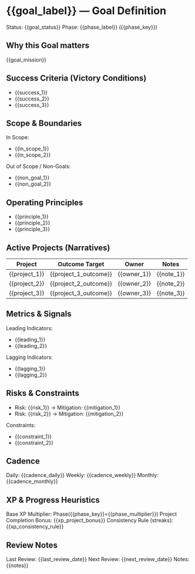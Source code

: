 # {{goal_label}} — Goal Definition
Status: {{goal_status}}    <!-- e.g., Active / On Hold / Completed -->
Phase: {{phase_label}} ({{phase_key}})

## Why this Goal matters
{{goal_mission}}

## Success Criteria (Victory Conditions)
- {{success_1}}
- {{success_2}}
- {{success_3}}

## Scope & Boundaries
In Scope:
- {{in_scope_1}}
- {{in_scope_2}}

Out of Scope / Non-Goals:
- {{non_goal_1}}
- {{non_goal_2}}

## Operating Principles
- {{principle_1}}
- {{principle_2}}
- {{principle_3}}

## Active Projects (Narratives)
| Project | Outcome Target | Owner | Notes |
|---|---|---|---|
| {{project_1}} | {{project_1_outcome}} | {{owner_1}} | {{note_1}} |
| {{project_2}} | {{project_2_outcome}} | {{owner_2}} | {{note_2}} |
| {{project_3}} | {{project_3_outcome}} | {{owner_3}} | {{note_3}} |

## Metrics & Signals
Leading Indicators:
- {{leading_1}}
- {{leading_2}}

Lagging Indicators:
- {{lagging_1}}
- {{lagging_2}}

## Risks & Constraints
- Risk: {{risk_1}} → Mitigation: {{mitigation_1}}
- Risk: {{risk_2}} → Mitigation: {{mitigation_2}}

Constraints:
- {{constraint_1}}
- {{constraint_2}}

## Cadence
Daily: {{cadence_daily}}
Weekly: {{cadence_weekly}}
Monthly: {{cadence_monthly}}

## XP & Progress Heuristics
Base XP Multiplier: Phase({{phase_key}}={{phase_multiplier}})
Project Completion Bonus: {{xp_project_bonus}}
Consistency Rule (streaks): {{xp_consistency_rule}}

## Review Notes
Last Review: {{last_review_date}}
Next Review: {{next_review_date}}
Notes: {{notes}}